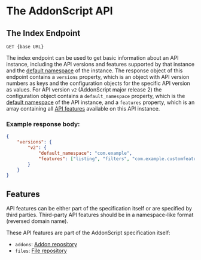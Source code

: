 # The AddonScript API

## The Index Endpoint

`GET {base URL}`

The index endpoint can be used to get basic information about an API
instance, including the API versions and features supported by that
instance and the [default namespace](../concepts/namespaces.md#default-namespaces) of the instance. 
The response object of this endpoint contains a `versions` property, which is an object with API
version numbers as keys and the configuration objects for the specific API version as values.
For API version `v2` (AddonScript major release 2) the configuration object contains a `default_namespace`
property, which is the [default namespace](../concepts/namespaces.md#default-namespaces) of the API
instance, and a `features` property, which is an array containing all [API features](#features)
available on this API instance.

### Example response body:

``` json
{
    "versions": {
        "v2": {
            "default_namespace": "com.example",
            "features": ["listing", "filters", "com.example.customfeature"]
        }
    }
}
```

## Features

API features can be either part of the specification itself or 
are specified by third parties. Third-party API features should
be in a namespace-like format (reversed domain name).

These API features are part of the AddonScript specification itself:

- `addons`: [Addon repository](./features/addons.md)
- `files`: [File repository](./features/files.md)